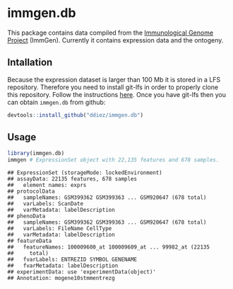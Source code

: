 immgen.db
================

This package contains data compiled from the [Immunological Genome Project](http://www.immgen.org) (ImmGen). Currently it contains expression data and the ontogeny.

Intallation
-----------

Because the expression dataset is larger than 100 Mb it is stored in a LFS repository. Therefore you need to install git-lfs in order to properly clone this repository. Follow the instructions [here](https://git-lfs.github.com). Once you have git-lfs then you can obtain `immgen.db` from github:

``` r
devtools::install_github("ddiez/immgen.db")
```

Usage
-----

``` r
library(immgen.db)
immgen # ExpressionSet object with 22,135 features and 678 samples.
```

    ## ExpressionSet (storageMode: lockedEnvironment)
    ## assayData: 22135 features, 678 samples 
    ##   element names: exprs 
    ## protocolData
    ##   sampleNames: GSM399362 GSM399363 ... GSM920647 (678 total)
    ##   varLabels: ScanDate
    ##   varMetadata: labelDescription
    ## phenoData
    ##   sampleNames: GSM399362 GSM399363 ... GSM920647 (678 total)
    ##   varLabels: FileName CellType
    ##   varMetadata: labelDescription
    ## featureData
    ##   featureNames: 100009600_at 100009609_at ... 99982_at (22135
    ##     total)
    ##   fvarLabels: ENTREZID SYMBOL GENENAME
    ##   fvarMetadata: labelDescription
    ## experimentData: use 'experimentData(object)'
    ## Annotation: mogene10stmmentrezg
